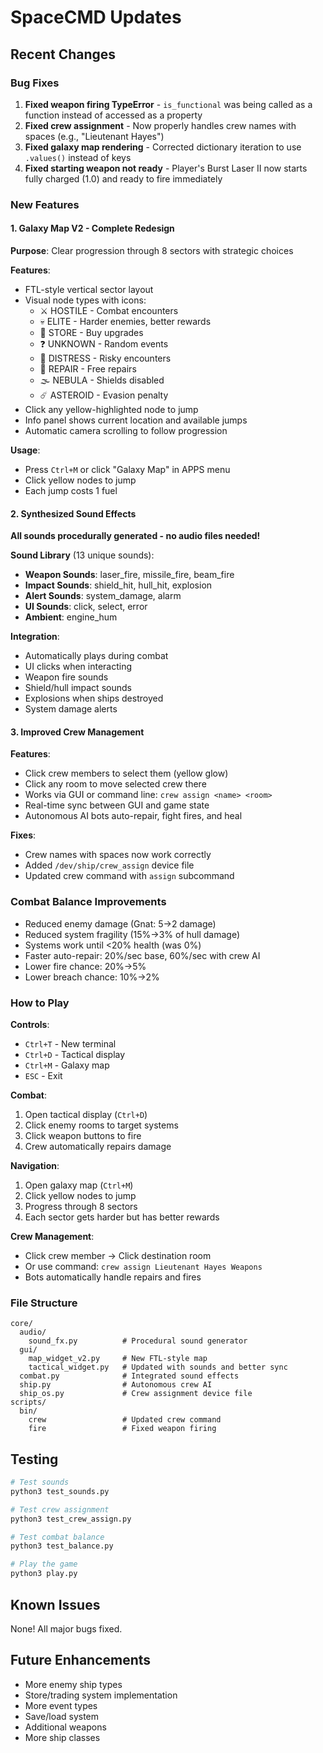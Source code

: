 # SpaceCMD Updates

## Recent Changes

### Bug Fixes
1. **Fixed weapon firing TypeError** - `is_functional` was being called as a function instead of accessed as a property
2. **Fixed crew assignment** - Now properly handles crew names with spaces (e.g., "Lieutenant Hayes")
3. **Fixed galaxy map rendering** - Corrected dictionary iteration to use `.values()` instead of keys
4. **Fixed starting weapon not ready** - Player's Burst Laser II now starts fully charged (1.0) and ready to fire immediately

### New Features

#### 1. Galaxy Map V2 - Complete Redesign
**Purpose**: Clear progression through 8 sectors with strategic choices

**Features**:
- FTL-style vertical sector layout
- Visual node types with icons:
  - ⚔️ HOSTILE - Combat encounters
  - 💀 ELITE - Harder enemies, better rewards
  - 🛒 STORE - Buy upgrades
  - ❓ UNKNOWN - Random events
  - 📡 DISTRESS - Risky encounters
  - 🔧 REPAIR - Free repairs
  - 🌫️ NEBULA - Shields disabled
  - ☄️ ASTEROID - Evasion penalty
- Click any yellow-highlighted node to jump
- Info panel shows current location and available jumps
- Automatic camera scrolling to follow progression

**Usage**:
- Press `Ctrl+M` or click "Galaxy Map" in APPS menu
- Click yellow nodes to jump
- Each jump costs 1 fuel

#### 2. Synthesized Sound Effects
**All sounds procedurally generated - no audio files needed!**

**Sound Library** (13 unique sounds):
- **Weapon Sounds**: laser_fire, missile_fire, beam_fire
- **Impact Sounds**: shield_hit, hull_hit, explosion
- **Alert Sounds**: system_damage, alarm
- **UI Sounds**: click, select, error
- **Ambient**: engine_hum

**Integration**:
- Automatically plays during combat
- UI clicks when interacting
- Weapon fire sounds
- Shield/hull impact sounds
- Explosions when ships destroyed
- System damage alerts

#### 3. Improved Crew Management
**Features**:
- Click crew members to select them (yellow glow)
- Click any room to move selected crew there
- Works via GUI or command line: `crew assign <name> <room>`
- Real-time sync between GUI and game state
- Autonomous AI bots auto-repair, fight fires, and heal

**Fixes**:
- Crew names with spaces now work correctly
- Added `/dev/ship/crew_assign` device file
- Updated crew command with `assign` subcommand

### Combat Balance Improvements
- Reduced enemy damage (Gnat: 5→2 damage)
- Reduced system fragility (15%→3% of hull damage)
- Systems work until <20% health (was 0%)
- Faster auto-repair: 20%/sec base, 60%/sec with crew AI
- Lower fire chance: 20%→5%
- Lower breach chance: 10%→2%

### How to Play

**Controls**:
- `Ctrl+T` - New terminal
- `Ctrl+D` - Tactical display
- `Ctrl+M` - Galaxy map
- `ESC` - Exit

**Combat**:
1. Open tactical display (`Ctrl+D`)
2. Click enemy rooms to target systems
3. Click weapon buttons to fire
4. Crew automatically repairs damage

**Navigation**:
1. Open galaxy map (`Ctrl+M`)
2. Click yellow nodes to jump
3. Progress through 8 sectors
4. Each sector gets harder but has better rewards

**Crew Management**:
- Click crew member → Click destination room
- Or use command: `crew assign Lieutenant Hayes Weapons`
- Bots automatically handle repairs and fires

### File Structure
```
core/
  audio/
    sound_fx.py          # Procedural sound generator
  gui/
    map_widget_v2.py     # New FTL-style map
    tactical_widget.py   # Updated with sounds and better sync
  combat.py              # Integrated sound effects
  ship.py                # Autonomous crew AI
  ship_os.py             # Crew assignment device file
scripts/
  bin/
    crew                 # Updated crew command
    fire                 # Fixed weapon firing
```

## Testing
```bash
# Test sounds
python3 test_sounds.py

# Test crew assignment
python3 test_crew_assign.py

# Test combat balance
python3 test_balance.py

# Play the game
python3 play.py
```

## Known Issues
None! All major bugs fixed.

## Future Enhancements
- More enemy ship types
- Store/trading system implementation
- More event types
- Save/load system
- Additional weapons
- More ship classes
